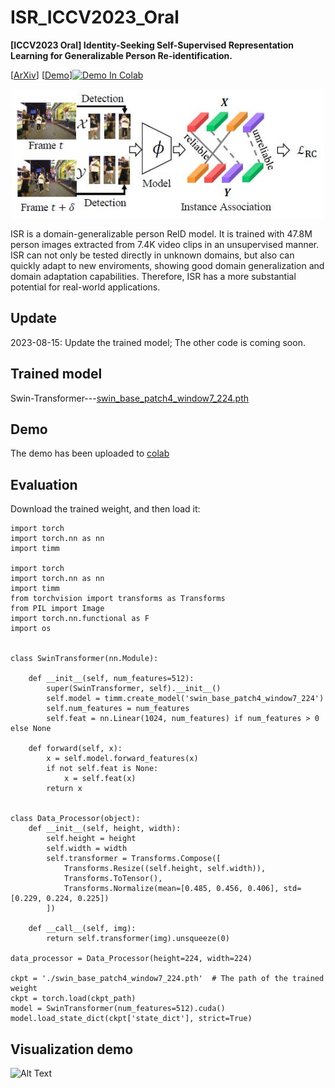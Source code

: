 # ISR_ICCV2023_Oral
**[ICCV2023 Oral] Identity-Seeking Self-Supervised Representation Learning for Generalizable Person Re-identification.**

[[ArXiv](https://arxiv.org/pdf/2308.08887.pdf)] [[Demo](https://colab.research.google.com/drive/1MqEJ_O-e753N9NEVkvYcMZmlHlIWgcv6#scrollTo=hPiYsyp-hZbb)][![Demo In Colab](https://colab.research.google.com/assets/colab-badge.svg)](https://colab.research.google.com/drive/1MqEJ_O-e753N9NEVkvYcMZmlHlIWgcv6#scrollTo=hPiYsyp-hZbb)
<p align="center"> <img src="./demo/ISR.JPG" width="500"/> 

ISR is a domain-generalizable person ReID model. It is trained with 47.8M person images extracted from 7.4K video clips in an unsupervised manner. ISR can not only be tested directly in unknown domains, but also can quickly adapt to new enviroments, showing good domain generalization and domain adaptation capabilities. Therefore, ISR has a more substantial potential for real-world applications.



## Update
2023-08-15: Update the trained model; The other code is coming soon.

## Trained model
Swin-Transformer---[swin_base_patch4_window7_224.pth](https://drive.google.com/file/d/1fB-5SaaUf3ZVnnSkQAVhBE3VAJ6u9e0w/view?usp=sharing)

## Demo
The demo has been uploaded to [colab](https://colab.research.google.com/drive/1MqEJ_O-e753N9NEVkvYcMZmlHlIWgcv6#scrollTo=-r1xlWpD0w5E)

## Evaluation
Download the trained weight, and then load it:
```python'''
import torch
import torch.nn as nn
import timm

import torch
import torch.nn as nn
import timm
from torchvision import transforms as Transforms
from PIL import Image
import torch.nn.functional as F
import os


class SwinTransformer(nn.Module):

    def __init__(self, num_features=512):
        super(SwinTransformer, self).__init__()
        self.model = timm.create_model('swin_base_patch4_window7_224')
        self.num_features = num_features
        self.feat = nn.Linear(1024, num_features) if num_features > 0 else None

    def forward(self, x):
        x = self.model.forward_features(x)
        if not self.feat is None:
            x = self.feat(x)
        return x


class Data_Processor(object):
    def __init__(self, height, width):
        self.height = height
        self.width = width
        self.transformer = Transforms.Compose([
            Transforms.Resize((self.height, self.width)),
            Transforms.ToTensor(),
            Transforms.Normalize(mean=[0.485, 0.456, 0.406], std=[0.229, 0.224, 0.225])
        ])

    def __call__(self, img):
        return self.transformer(img).unsqueeze(0)

data_processor = Data_Processor(height=224, width=224)

ckpt = './swin_base_patch4_window7_224.pth'  # The path of the trained weight
ckpt = torch.load(ckpt_path)
model = SwinTransformer(num_features=512).cuda()
model.load_state_dict(ckpt['state_dict'], strict=True)
```

## Visualization demo
![Alt Text](https://github.com/dcp15/ISR_ICCV2023_Oral/blob/main/demo/demo-v1.gif)
